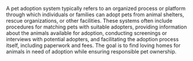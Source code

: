 A pet adoption system typically refers to an organized process or platform through which individuals or families can adopt pets from animal shelters, rescue organizations, or other facilities. These systems often include procedures for matching pets with suitable adopters, providing information about the animals available for adoption, conducting screenings or interviews with potential adopters, and facilitating the adoption process itself, including paperwork and fees. The goal is to find loving homes for animals in need of adoption while ensuring responsible pet ownership.
